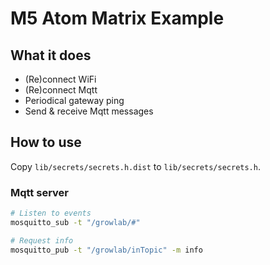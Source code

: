 # M5 Atom Matrix Example

## What it does

 * (Re)connect WiFi 
 * (Re)connect Mqtt
 * Periodical gateway ping
 * Send & receive Mqtt messages
 
## How to use

Copy `lib/secrets/secrets.h.dist` to `lib/secrets/secrets.h`.

### Mqtt server

```bash
# Listen to events
mosquitto_sub -t "/growlab/#"

# Request info
mosquitto_pub -t "/growlab/inTopic" -m info
```
